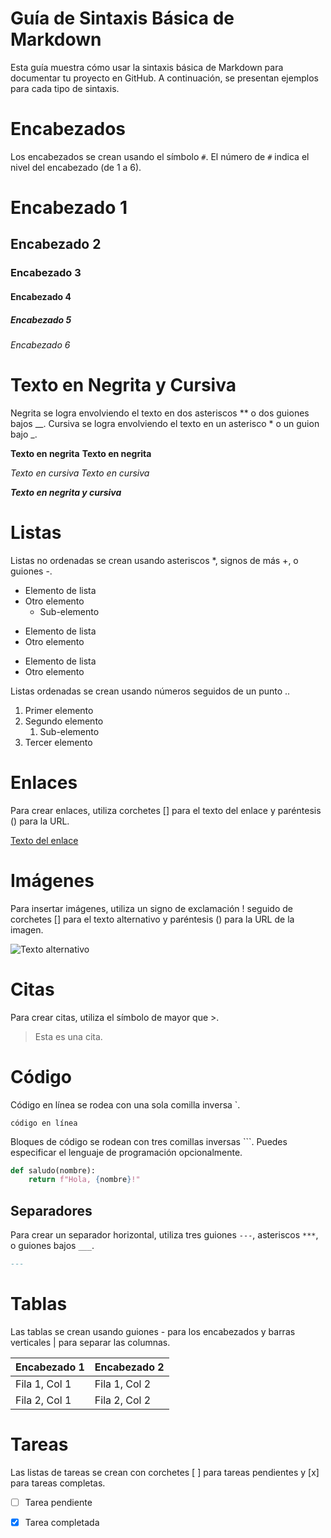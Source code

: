 # Guía de Sintaxis Básica de Markdown

Esta guía muestra cómo usar la sintaxis básica de Markdown para documentar tu proyecto en GitHub. A continuación, se presentan ejemplos para cada tipo de sintaxis.

# Encabezados

Los encabezados se crean usando el símbolo `#`. El número de `#` indica el nivel del encabezado (de 1 a 6).


# Encabezado 1
## Encabezado 2
### Encabezado 3
#### Encabezado 4
##### Encabezado 5
###### Encabezado 6

# Texto en Negrita y Cursiva
Negrita se logra envolviendo el texto en dos asteriscos ** o dos guiones bajos __.
Cursiva se logra envolviendo el texto en un asterisco * o un guion bajo _.

**Texto en negrita**
__Texto en negrita__

*Texto en cursiva*
_Texto en cursiva_

**_Texto en negrita y cursiva_**

# Listas
Listas no ordenadas se crean usando asteriscos *, signos de más +, o guiones -.

* Elemento de lista
* Otro elemento
  * Sub-elemento

+ Elemento de lista
+ Otro elemento

- Elemento de lista
- Otro elemento

Listas ordenadas se crean usando números seguidos de un punto ..

1. Primer elemento
2. Segundo elemento
   1. Sub-elemento
3. Tercer elemento

# Enlaces
Para crear enlaces, utiliza corchetes [] para el texto del enlace y paréntesis () para la URL.

[Texto del enlace](https://www.ejemplo.com)

# Imágenes
Para insertar imágenes, utiliza un signo de exclamación ! seguido de corchetes [] para el texto alternativo y paréntesis () para la URL de la imagen.

![Texto alternativo](https://www.ejemplo.com/imagen.jpg)

# Citas
Para crear citas, utiliza el símbolo de mayor que >.

> Esta es una cita.

# Código
Código en línea se rodea con una sola comilla inversa `.

`código en línea`

Bloques de código se rodean con tres comillas inversas ```. Puedes especificar el lenguaje de programación opcionalmente.

```python
def saludo(nombre):
    return f"Hola, {nombre}!"
```

## Separadores

Para crear un separador horizontal, utiliza tres guiones `---`, asteriscos `***`, o guiones bajos `___`.

```markdown
---
```

# Tablas
Las tablas se crean usando guiones - para los encabezados y barras verticales | para separar las columnas.

| Encabezado 1 | Encabezado 2 |
|--------------|--------------|
| Fila 1, Col 1| Fila 1, Col 2|
| Fila 2, Col 1| Fila 2, Col 2|

# Tareas
Las listas de tareas se crean con corchetes [ ] para tareas pendientes y [x] para tareas completas.

- [ ] Tarea pendiente
- [x] Tarea completada





